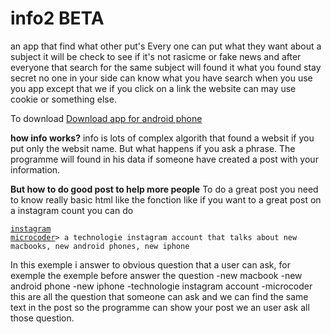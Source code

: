 # info2 BETA
an app that find what other put's
 Every one can put what they want about a subject it will be check to see if it's not rasicme or fake news and after everyone that search for the same subject will found it
 what you found stay secret no one in your side can know what you have search when you use you app except that we if you click on a link
 the website can may use cookie or something else.
 
 To download
 <a href="https://github.com/Neo0698/info2/raw/master/app-release.apk">Download app for android phone</a>


**how info works?**
info is lots of complex algorith that found a websit if you put only the websit name. But what happens if you ask a phrase. The programme will found in his data if someone have created a post with your information.

**But how to do good post to help more people**
To do a great post you need to know really basic html like the fonction 
like if you want to a great post on a instagram count you can do
<code><pre>  <a href="https://www.instagram.com/microcoder/">instagram microcoder</a>> a technologie instagram account that talks about new macbooks, new android phones, new iphone</pre></code>

In this exemple i answer to obvious question that a user can ask, for exemple the exemple before answer the question
  -new macbook
  -new android phone
  -new iphone
  -technologie instagram account
  -microcoder
this are all the question that someone can ask and we can find the same text in the post so the programme can show your post we an user ask all those question.
